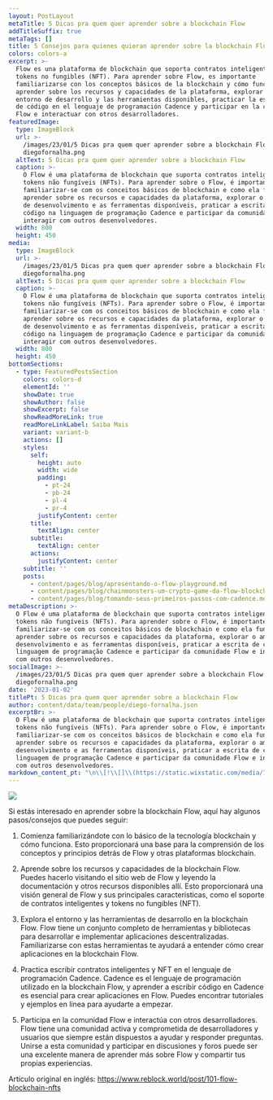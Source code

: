 ```yaml
---
layout: PostLayout
metaTitle: 5 Dicas pra quem quer aprender sobre a blockchain Flow
addTitleSuffix: true
metaTags: []
title: 5 Consejos para quienes quieran aprender sobre la blockchain Flow
colors: colors-a
excerpt: >-
  Flow es una plataforma de blockchain que soporta contratos inteligentes y
  tokens no fungibles (NFT). Para aprender sobre Flow, es importante
  familiarizarse con los conceptos básicos de la blockchain y cómo funciona,
  aprender sobre los recursos y capacidades de la plataforma, explorar el
  entorno de desarrollo y las herramientas disponibles, practicar la escritura
  de código en el lenguaje de programación Cadence y participar en la comunidad
  Flow e interactuar con otros desarrolladores.
featuredImage:
  type: ImageBlock
  url: >-
    /images/23/01/5 Dicas pra quem quer aprender sobre a blockchain Flow
    diegofornalha.png
  altText: 5 Dicas pra quem quer aprender sobre a blockchain Flow
  caption: >-
    O Flow é uma plataforma de blockchain que suporta contratos inteligentes e
    tokens não fungíveis (NFTs). Para aprender sobre o Flow, é importante
    familiarizar-se com os conceitos básicos de blockchain e como ela funciona,
    aprender sobre os recursos e capacidades da plataforma, explorar o ambiente
    de desenvolvimento e as ferramentas disponíveis, praticar a escrita de
    código na linguagem de programação Cadence e participar da comunidade Flow e
    interagir com outros desenvolvedores.
  width: 800
  height: 450
media:
  type: ImageBlock
  url: >-
    /images/23/01/5 Dicas pra quem quer aprender sobre a blockchain Flow
    diegofornalha.png
  altText: 5 Dicas pra quem quer aprender sobre a blockchain Flow
  caption: >-
    O Flow é uma plataforma de blockchain que suporta contratos inteligentes e
    tokens não fungíveis (NFTs). Para aprender sobre o Flow, é importante
    familiarizar-se com os conceitos básicos de blockchain e como ela funciona,
    aprender sobre os recursos e capacidades da plataforma, explorar o ambiente
    de desenvolvimento e as ferramentas disponíveis, praticar a escrita de
    código na linguagem de programação Cadence e participar da comunidade Flow e
    interagir com outros desenvolvedores.
  width: 800
  height: 450
bottomSections:
  - type: FeaturedPostsSection
    colors: colors-d
    elementId: ''
    showDate: true
    showAuthor: false
    showExcerpt: false
    showReadMoreLink: true
    readMoreLinkLabel: Saiba Mais
    variant: variant-b
    actions: []
    styles:
      self:
        height: auto
        width: wide
        padding:
          - pt-24
          - pb-24
          - pl-4
          - pr-4
        justifyContent: center
      title:
        textAlign: center
      subtitle:
        textAlign: center
      actions:
        justifyContent: center
    subtitle: ''
    posts:
      - content/pages/blog/apresentando-o-flow-playground.md
      - content/pages/blog/chainmonsters-um-crypto-game-da-flow-blockchain.md
      - content/pages/blog/tomando-seus-primeiros-passos-com-cadence.md
metaDescription: >-
  O Flow é uma plataforma de blockchain que suporta contratos inteligentes e
  tokens não fungíveis (NFTs). Para aprender sobre o Flow, é importante
  familiarizar-se com os conceitos básicos de blockchain e como ela funciona,
  aprender sobre os recursos e capacidades da plataforma, explorar o ambiente de
  desenvolvimento e as ferramentas disponíveis, praticar a escrita de código na
  linguagem de programação Cadence e participar da comunidade Flow e interagir
  com outros desenvolvedores.
socialImage: >-
  /images/23/01/5 Dicas pra quem quer aprender sobre a blockchain Flow
  diegofornalha.png
date: '2023-01-02'
titlePt: 5 Dicas pra quem quer aprender sobre a blockchain Flow
author: content/data/team/people/diego-fornalha.json
excerptBr: >-
  O Flow é uma plataforma de blockchain que suporta contratos inteligentes e
  tokens não fungíveis (NFTs). Para aprender sobre o Flow, é importante
  familiarizar-se com os conceitos básicos de blockchain e como ela funciona,
  aprender sobre os recursos e capacidades da plataforma, explorar o ambiente de
  desenvolvimento e as ferramentas disponíveis, praticar a escrita de código na
  linguagem de programação Cadence e participar da comunidade Flow e interagir
  com outros desenvolvedores.
markdown_content_pt: "\n\\[!\\[]\\(https://static.wixstatic.com/media/704318ee9be94acabf28919a734951b8.jpg/v1/fill/w\\_740%2Ch\\_494%2Cal\\_c%2Cq\\_85%2Cusm\\_0.66\\_1.00\\_0.01%2Cenc\\_auto/704318ee9be94acabf28919a734951b8.jpg)]\\(https://static.wixstatic.com/media/704318ee9be94acabf28919a734951b8.jpg/v1/fill/w\\_740%2Ch\\_494%2Cal\\_c%2Cq\\_85%2Cusm\\_0.66\\_1.00\\_0.01%2Cenc\\_auto/704318ee9be94acabf28919a734951b8.jpg)\n\n\\*\\*Se você estiver interessado em aprender sobre a blockchain Flow, aqui estão algumas etapas/dicas para você seguir:\\*\\*\n\n\\*\\*1.\\*\\*\_Comece familiarizando-se com o básico da tecnologia blockchain e como ela funciona. Isso fornecerá uma base para a compreensão dos conceitos e princípios por trás da Flow e de outras plataformas blockchain.\n\n\\*\\*2.\\*\\*\_Aprenda sobre os recursos e capacidades do blockchain Flow. Você pode fazer isso visitando o site Flow e lendo a documentação e outros recursos disponíveis lá. Isso fornecerá uma visão geral da Flow e seus principais recursos, como suporte a contratos inteligentes e tokens não fungíveis ( NFTs ).\n\n\\*\\*3.\\*\\*\_Explore o ambiente e as ferramentas de desenvolvimento na Flow blockchain. A Flow possui um conjunto abrangente de ferramentas e bibliotecas para desenvolver e implantar aplicativos descentralizados. Familiarizar-se com essas ferramentas ajudará você a entender como criar aplicativos no blockchain Flow.\n\n\\*\\*4.\\*\\*\_Pratique escrever contratos inteligentes e NFTs na linguagem de programação Cadence. Cadence é a linguagem de programação usada no blockchain Flow, e aprender a escrever código no Cadence é essencial para criar aplicativos na Flow. Você pode encontrar tutoriais e exemplos on-line para ajudá-lo a começar.\n\n\\*\\*5.\\*\\*\_Participe da comunidade Flow e interaja com outros desenvolvedores. A Flow possui uma comunidade ativa e engajada de desenvolvedores e usuários que estão sempre felizes em ajudar e responder perguntas. Juntar-se a esta comunidade e participar de discussões e fóruns pode ser uma ótima maneira de aprender mais sobre a Flow e compartilhar suas próprias experiências.\n\nArtigo original em inglês:\n<https://www.reblock.world/post/101-flow-blockchain-nfts>\n\n\n"
---
```

[![](https://static.wixstatic.com/media/704318ee9be94acabf28919a734951b8.jpg/v1/fill/w_740%2Ch_494%2Cal_c%2Cq_85%2Cusm_0.66_1.00_0.01%2Cenc_auto/704318ee9be94acabf28919a734951b8.jpg)](https://static.wixstatic.com/media/704318ee9be94acabf28919a734951b8.jpg/v1/fill/w_740%2Ch_494%2Cal_c%2Cq_85%2Cusm_0.66_1.00_0.01%2Cenc_auto/704318ee9be94acabf28919a734951b8.jpg)

Si estás interesado en aprender sobre la blockchain Flow, aquí hay algunos pasos/consejos que puedes seguir:

1.  Comienza familiarizándote con lo básico de la tecnología blockchain y cómo funciona. Esto proporcionará una base para la comprensión de los conceptos y principios detrás de Flow y otras plataformas blockchain.

2.  Aprende sobre los recursos y capacidades de la blockchain Flow. Puedes hacerlo visitando el sitio web de Flow y leyendo la documentación y otros recursos disponibles allí. Esto proporcionará una visión general de Flow y sus principales características, como el soporte de contratos inteligentes y tokens no fungibles (NFT).

3.  Explora el entorno y las herramientas de desarrollo en la blockchain Flow. Flow tiene un conjunto completo de herramientas y bibliotecas para desarrollar e implementar aplicaciones descentralizadas. Familiarizarse con estas herramientas te ayudará a entender cómo crear aplicaciones en la blockchain Flow.

4.  Practica escribir contratos inteligentes y NFT en el lenguaje de programación Cadence. Cadence es el lenguaje de programación utilizado en la blockchain Flow, y aprender a escribir código en Cadence es esencial para crear aplicaciones en Flow. Puedes encontrar tutoriales y ejemplos en línea para ayudarte a empezar.

5.  Participa en la comunidad Flow e interactúa con otros desarrolladores. Flow tiene una comunidad activa y comprometida de desarrolladores y usuarios que siempre están dispuestos a ayudar y responder preguntas. Unirse a esta comunidad y participar en discusiones y foros puede ser una excelente manera de aprender más sobre Flow y compartir tus propias experiencias.

Artículo original en inglés:
<https://www.reblock.world/post/101-flow-blockchain-nfts>
